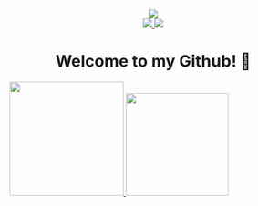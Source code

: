 <div align="center">
  <img src="https://cdn.7tv.app/emote/60ef4f0e7affbddfe715f992/4x">
  <div id="badges">
    <a href="https://linkedin.com/in/anabe-sc">
      <img src="https://img.shields.io/badge/LinkedIn-blue?style=for-the-badge&logo=linkedin&logoColor=white">
    </a>
     <a href="mailto:ana_beatriz-martins@estudante.sesisenai.org.br">
      <img src="https://img.shields.io/badge/Gmail-red?style=for-the-badge&logo=gmail&logoColor=white">
    </a>
  </div>
  <h1>
    Welcome to my Github! 👋
  </h1>
</div>
  <a href="https://github.com/anabmartins">
  <img height="200em" src="https://github-readme-stats.vercel.app/api?username=anabmartins&show_icons=true&theme=chartreuse-dark&exclude_repo=dotfiles&layout=compact"/>
  <img height="180em" src="https://github-readme-stats.vercel.app/api/top-langs/?username=anabmartins&layout=compact&langs_count=7&theme=chartreuse-dark&exclude_repo=dotfiles&layout=compact"/>
</div>
<!--
**anabmartins/anabmartins** is a ✨ _special_ ✨ repository because its `README.md` (this file) appears on your GitHub profile.

Here are some ideas to get you started:

- 🔭 I’m currently working on ...
- 🌱 I’m currently learning ...
- 👯 I’m looking to collaborate on ...
- 🤔 I’m looking for help with ...
- 💬 Ask me about ...
- 📫 How to reach me: ...
- 😄 Pronouns: ...
- ⚡ Fun fact: ...
-->
